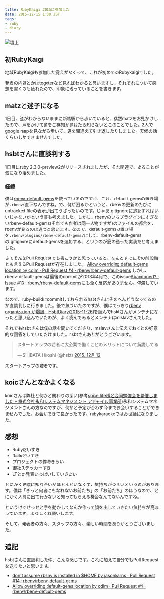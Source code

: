 ```yaml
---
title: RubyKaigi 2015に参加した
date: 2015-12-15 1:30 JST
tags:
- ruby
- diary
---
```


![壇上](2015/rubykaigi-2015-stage.jpg)

## 初RubyKaigi
地域RubyKaigiも参加した覚えがなくって、これが初めてのRubykaigiでした。

発表の内容とかはtogeterなど見ればわかると思いますし、それぞれについて感想を書くのも疲れたので、印象に残っていることを書きます。

## matzと迷子になる
1日目、道がわからないままに新橋駅から歩いていると、偶然matzをお見かけしたので、声をかけて道をご存知か尋ねたら知らないとこのことでした。2人でgoogle mapを見ながら歩いて、道を間違えて引き返したりしました。天候の話くらいしかできませんでした。

## hsbtさんに直談判する
1日目にruby 2.3.0-preview2がリリースされましたが、それ関連で、あることが気になり始めました。

### 経緯

僕は[rbenv-default-gems](https://github.com/rbenv/rbenv-default-gems)を使っているのですが、これ、default-gemsの置き場が`.rbenv/`直下なんですね。で、何が困るかというと、rbenvの更新のたびにuntracked fileの表示が出てうざったいのです。じゃあ.gitignoreに追記すればいいじゃないかという事も考えました。しかし、rbenvのいちプラグインにすぎないrbenv-default-gems(それでも作者は同一人物ですが)のファイルの都合を、rbenvが見るのは違うと思います。なので、default-gemsの置き場を`.rbenv/plugins/rbenv-default-gems/`にして、rbenv-default-gemsの.gitignoreにdefault-gemsを追加する、というのが筋の通った実装だと考えました。

さてそんなPull Requestでも書こうかと思っていると、なんとすでにその前段階とも言えるPull Requestが存在しました。
[Allow overriding default-gems location by cdlm · Pull Request #4 · rbenv/rbenv-default-gems](https://github.com/rbenv/rbenv-default-gems/pull/4/files)
しかし、rbenv-default-gemsは最後のcommitが2013年4月で、このissue[Abandoned? · Issue #13 · rbenv/rbenv-default-gems](https://github.com/rbenv/rbenv-default-gems/issues/13)にも全く反応がありません。停滞しています。

なので、ruby-buildにcommitしておられるhsbtさんにそのへんどうなってるのか直談判しに行きました。後で気づいたのですが、僕はてっきり[rbenv organization が爆誕 - HsbtDiary(2015-11-26)](http://www.hsbt.org/diary/20151126.html#p01)を読んでhsbtさんがメンテナになったと思い込んでいたのが、よく読んでみるとメンテナはmislavさんでした。

それでもhsbtさんは僕の話を聞いてくださり、mslavさんに伝えておくとの好意的な回答をしていただけました。hsbtさんありがとうございます。

<blockquote class="twitter-tweet" lang="ja"><p lang="ja" dir="ltr">スタートアップの若者に大企業で働くことのメリットについて解説してる</p>&mdash; SHIBATA Hiroshi (@hsbt) <a href="https://twitter.com/hsbt/status/675628885619310592">2015, 12月 12</a></blockquote>
<script async src="//platform.twitter.com/widgets.js" charset="utf-8"></script>

スタートアップの若者です。

## koicさんとなかよくなる
koicさんは弊社と何かと関わりの深い(参考[spice life様と合同勉強会を開催しました - 株式会社永和システムマネジメント アジャイル事業部](http://agile.esm.co.jp/news/2015-11-24-spicelife-esm-extreme-fish-bowl.html))永和システムマネジメントさんの方なのですが、何かと予定が合わず今までお会いすることができませんでした。お会いできて良かったです。rubykaraokeではお世話になりました。

## 感想
- Rubyだいすき
- Railsだいすき
- プロジェクトの停滞きらい
- 御社ステッカーすき
- LTとか発表いっぱいしていきたい

とにかく界隈に知り合いがほとんどいなくて、気持ちがつらいというのがあります。僕は「きっと何者にもなれないお前たち」の「お前たち」のほうなので、とにかく人前に出て行かないと知ってもらえる機会なんてないんですね。

というけでせっせと手を動かしてなんか作って顔を出していきたい気持ちが高まっています。よろしくお願いします。

そして、発表者の方々、スタッフの方々、楽しい時間をありがとうございました。

## 追記
hsbtさんに直談判した件、こんな感じです。これに加えて自分でもPull Requestを送りたいと思います。

- [don't assume rbenv is installed in $HOME by jasonkarns · Pull Request #14 · rbenv/rbenv-default-gems](https://github.com/rbenv/rbenv-default-gems/pull/14)
- [Allow overriding default-gems location by cdlm · Pull Request #4 · rbenv/rbenv-default-gems](https://github.com/rbenv/rbenv-default-gems/pull/4)

